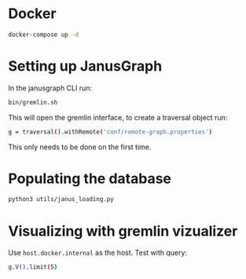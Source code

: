 # Docker

```bash
docker-compose up -d
```

# Setting up JanusGraph

In the janusgraph CLI run:

```bash
bin/gremlin.sh
```
This will open the gremlin interface, to create a traversal object run:

```bash
g = traversal().withRemote('conf/remote-graph.properties')
```

This only needs to be done on the first time.

# Populating the database

```bash
python3 utils/janus_loading.py
```

# Visualizing with gremlin vizualizer

Use ```host.docker.internal``` as the host. Test with query: 

```bash
g.V().limit(5)
```